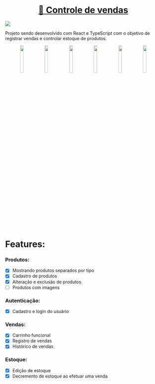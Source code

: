 <h1 align="center">
    <a href="https://controle-vendas.vercel.app/" target="_blank">🔗 Controle de vendas</a>
</h1>
<img src="https://img.shields.io/static/v1?label=&message=Em desenvolvimento&color=579853&style=for-the-badge&logo="/>

Projeto sendo desenvolvido com React e TypeScript com o objetivo de registrar vendas e controlar estoque de produtos.

<div align="center">
<img width="15%" src="https://user-images.githubusercontent.com/86917178/205514345-d18f69e8-6dcc-45d5-859e-817deeef445c.png" />
<img width="15%" src="https://user-images.githubusercontent.com/86917178/205514273-578fe4da-f372-44ce-810c-9e294236e999.png" />
<img width="15%" src="https://user-images.githubusercontent.com/86917178/205514392-84b2baa0-01b7-4ec6-ad45-c4c4fb7ed4de.png" />
<img width="15%" src="https://user-images.githubusercontent.com/86917178/205514484-44b72d1e-d7bc-4768-9fda-0f626ac7419d.png" />
<img width="15%" src="https://user-images.githubusercontent.com/86917178/205514547-cfcb331c-d80d-4465-bfa1-7f794cc4b1e6.png" />
<img width="15%" src="https://user-images.githubusercontent.com/86917178/205514922-3b59ab15-e8ef-418d-8a51-eaa0d0f2a40c.png" />
</div>


# Features:
### Produtos: 
- [x] Mostrando produtos separados por tipo
- [x] Cadastro de produtos
- [x] Alteração e exclusão de produtos
- [ ] Produtos com imagens

### Autenticação:
- [x] Cadastro e login do usuário

### Vendas:
- [x] Carrinho funcional
- [x] Registro de vendas
- [x] Histórico de vendas

### Estoque:
- [x] Edição de estoque
- [x] Decremento de estoque ao efetuar uma venda
